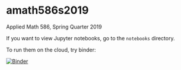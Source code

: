 # amath586s2019
Applied Math 586, Spring Quarter 2019

If you want to view Jupyter notebooks, go to the `notebooks` directory.

To run them on the cloud, try binder:

[![Binder](http://mybinder.org/badge.svg)](http://mybinder.org/repo/rjleveque/amath586s2019)

